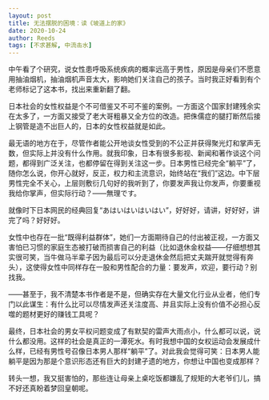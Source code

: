 ```yaml
---
layout: post
title: 无法摆脱的困境：读《坡道上的家》
date: 2020-10-24
author: Reeds
tags: [不求甚解, 中流击水] 
---
```


中午看了个研究，说女性患呼吸系统疾病的概率远高于男性，原因是母亲们不愿意用抽油烟机，抽油烟机声音太大，影响她们关注自己的孩子。当时我正好看到有个老师标记了这本书，找出来重新翻了翻。

日本社会的女性权益是个不可借鉴又不可不鉴的案例。一方面这个国家封建残余实在太多了，一方面又接受了老大哥粗暴又全方位的改造。把侏儒症的腿打断然后接上钢管是造不出巨人的，日本的女性权益就是如此。

最无语的地方在于，尽管作者能公开地谈女性受到的不公正并获得聚光灯和掌声无数，但实际上并没有什么作用。就我印象，日本有很多影视、新闻和著作谈这个问题，都得到广泛关注，也都停留在得到关注这一步。日本男性已经完全“躺平”了，随你怎么说，你开心就好，反正，权力和主流意识，始终站在“我们”这边。中下层男性完全不关心，上层则敷衍几句好的我听到了，你要发声我让你发声，你要重视我给你掌声，但实际行动？——無理です。

就像时下日本网民的经典回复“あはいはいはいはい”，好好好，请讲，好好好，讲完了吗？好好好。

女性中也存在一批“既得利益群体”，她们一方面期待自己的付出被正视，一方面又害怕已习惯的家庭生态被打破而损害自己的利益（比如退休金权益——仔细想想其实很可笑，当牛做马半辈子因为最后可以分走退休金然后把丈夫踹开就觉得有奔头），这使得女性中同样存在一股和男性配合的力量：要发声，欢迎，要行动？别找我。

——甚至于，我不清楚本书作者是不是，但确实存在大量文化行业从业者，他们专门以此谋生：有什么比可以尽情发声还关注度高、并且实际上没有价值不必担心反噬的题材更好的赚钱工具呢？

最终，日本社会的男女平权问题变成了有默契的雷声大雨点小，什么都可以说，说什么都没用。这样的社会是真正的一潭死水。有时我想中国的女权运动会发展成什么样，已经有男性号召像日本男人那样“躺平”了。对此我会觉得可笑：日本男人能躺平是因为那是个意识形态还有巨大的封建孑遗的地方，你想让中国也变成那样？

转头一想，我又挺害怕的，那些连让母亲上桌吃饭都嫌乱了规矩的大老爷们儿，搞不好还真盼着梦回皇朝呢。